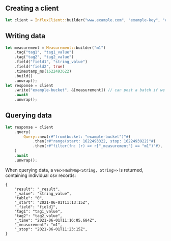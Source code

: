 ## Creating a client
```rust
let client = InfluxClient::builder("www.example.com", "example-key", "example-org").build().unwrap();
```

## Writing data
```rust
let measurement = Measurement::builder("m1")
    .tag("tag1", "tag1_value")
    .tag("tag2", "tag2_value")
    .field("field1", "string_value")
    .field("field2", true)
    .timestamp_ms(1622493622)
    .build()
    .unwrap();
let response = client
    .write("example-bucket", &[measurement]) // can post a batch if we want
    .await
    .unwrap();
```

## Querying data
```rust
let response = client
    .query(
        Query::new(r#"from(bucket: "example-bucket")"#)
            .then(r#"range(start: 1622493322, stop: 1622493922)"#)
            .then(r#"filter(fn: (r) => r["_measurement"] == "m1")"#),
    )
    .await
    .unwrap();
```
When querying data, a `Vec<HashMap<String, String>>` is returned, containing individual csv records:
```
{
    "result": "_result",
    "_value": "string_value",
    "table": "0",
    "_start": "2021-06-01T11:13:15Z",
    "_field": "field1",
    "tag1": "tag1_value",
    "tag2": "tag2_value",
    "_time": "2021-06-01T11:16:05.684Z",
    "_measurement": "m1",
    "_stop": "2021-06-01T11:23:15Z",
}
```